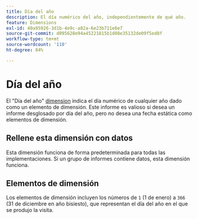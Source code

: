 ```yaml
---
title: Día del año
description: El día numérico del año, independientemente de qué año.
feature: Dimensions
exl-id: 40a95926-3d1b-4e9c-a82a-6e23b711e6e7
source-git-commit: d095628e94a45221815b1d08e35132de09f5ed8f
workflow-type: tm+mt
source-wordcount: '110'
ht-degree: 84%

---
```


# Día del año

El &quot;Día del año&quot; [dimension](overview.md) indica el día numérico de cualquier año dado como un elemento de dimensión. Este informe es valioso si desea un informe desglosado por día del año, pero no desea una fecha estática como elementos de dimensión.

## Rellene esta dimensión con datos

Esta dimensión funciona de forma predeterminada para todas las implementaciones. Si un grupo de informes contiene datos, esta dimensión funciona.

## Elementos de dimensión

Los elementos de dimensión incluyen los números de `1` (1 de enero) a `366` (31 de diciembre en año bisiesto), que representan el día del año en el que se produjo la visita.
